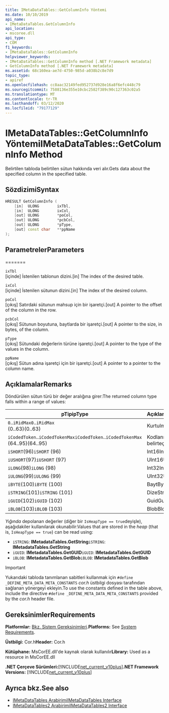 ```yaml
---
title: IMetaDataTables::GetColumnInfo Yöntemi
ms.date: 10/10/2019
api_name:
- IMetaDataTables.GetColumnInfo
api_location:
- mscoree.dll
api_type:
- COM
f1_keywords:
- IMetaDataTables::GetColumnInfo
helpviewer_keywords:
- IMetaDataTables::GetColumnInfo method [.NET Framework metadata]
- GetColumnInfo method [.NET Framework metadata]
ms.assetid: 68c160ea-ae7d-4750-985d-a038b2c8e7d9
topic_type:
- apiref
ms.openlocfilehash: cc8aac32149fed952737d928e16a8f6efc448c79
ms.sourcegitcommit: 7588136e355e10cbc2582f389c90c127363c02a5
ms.translationtype: MT
ms.contentlocale: tr-TR
ms.lasthandoff: 03/12/2020
ms.locfileid: "79177129"
---
```

# <a name="imetadatatablesgetcolumninfo-method"></a><span data-ttu-id="4720f-102">IMetaDataTables::GetColumnInfo Yöntemi</span><span class="sxs-lookup"><span data-stu-id="4720f-102">IMetaDataTables::GetColumnInfo Method</span></span>
<span data-ttu-id="4720f-103">Belirtilen tabloda belirtilen sütun hakkında veri alır.</span><span class="sxs-lookup"><span data-stu-id="4720f-103">Gets data about the specified column in the specified table.</span></span>  
  
## <a name="syntax"></a><span data-ttu-id="4720f-104">Sözdizimi</span><span class="sxs-lookup"><span data-stu-id="4720f-104">Syntax</span></span>  
  
```cpp  
HRESULT GetColumnInfo (
    [in]  ULONG        ixTbl,  
    [in]  ULONG        ixCol,  
    [out] ULONG        *poCol,  
    [out] ULONG        *pcbCol,  
    [out] ULONG        *pType,  
    [out] const char   **ppName  
);  
```  
  
## <a name="parameters"></a><span data-ttu-id="4720f-105">Parametreler</span><span class="sxs-lookup"><span data-stu-id="4720f-105">Parameters</span></span>
=======

 `ixTbl`  
 <span data-ttu-id="4720f-106">[içinde] İstenilen tablonun dizini.</span><span class="sxs-lookup"><span data-stu-id="4720f-106">[in] The index of the desired table.</span></span>  
  
 `ixCol`  
 <span data-ttu-id="4720f-107">[içinde] İstenilen sütunun dizini.</span><span class="sxs-lookup"><span data-stu-id="4720f-107">[in] The index of the desired column.</span></span>  
  
 `poCol`  
 <span data-ttu-id="4720f-108">[çıkış] Satırdaki sütunun mahsup için bir işaretçi.</span><span class="sxs-lookup"><span data-stu-id="4720f-108">[out] A pointer to the offset of the column in the row.</span></span>  
  
 `pcbCol`  
 <span data-ttu-id="4720f-109">[çıkış] Sütunun boyutuna, baytlarda bir işaretçi.</span><span class="sxs-lookup"><span data-stu-id="4720f-109">[out] A pointer to the size, in bytes, of the column.</span></span>  
  
 `pType`  
 <span data-ttu-id="4720f-110">[çıkış] Sütundaki değerlerin türüne işaretçi.</span><span class="sxs-lookup"><span data-stu-id="4720f-110">[out] A pointer to the type of the values in the column.</span></span>  
  
 `ppName`  
 <span data-ttu-id="4720f-111">[çıkış] Sütun adına işaretçi için bir işaretçi.</span><span class="sxs-lookup"><span data-stu-id="4720f-111">[out] A pointer to a pointer to the column name.</span></span>  

## <a name="remarks"></a><span data-ttu-id="4720f-112">Açıklamalar</span><span class="sxs-lookup"><span data-stu-id="4720f-112">Remarks</span></span>

<span data-ttu-id="4720f-113">Döndürülen sütun türü bir değer aralığına girer:</span><span class="sxs-lookup"><span data-stu-id="4720f-113">The returned column type falls within a range of values:</span></span>

| <span data-ttu-id="4720f-114">pTipi</span><span class="sxs-lookup"><span data-stu-id="4720f-114">pType</span></span>                    | <span data-ttu-id="4720f-115">Açıklama</span><span class="sxs-lookup"><span data-stu-id="4720f-115">Description</span></span>   | <span data-ttu-id="4720f-116">Yardımcı işlevi</span><span class="sxs-lookup"><span data-stu-id="4720f-116">Helper function</span></span>                   |
|--------------------------|---------------|-----------------------------------|
| <span data-ttu-id="4720f-117">`0`..`iRidMax`</span><span class="sxs-lookup"><span data-stu-id="4720f-117">`0`..`iRidMax`</span></span><br><span data-ttu-id="4720f-118">(0..63)</span><span class="sxs-lookup"><span data-stu-id="4720f-118">(0..63)</span></span>   | <span data-ttu-id="4720f-119">Kurtulmak</span><span class="sxs-lookup"><span data-stu-id="4720f-119">Rid</span></span>           | <span data-ttu-id="4720f-120">**IsRidType**</span><span class="sxs-lookup"><span data-stu-id="4720f-120">**IsRidType**</span></span><br><span data-ttu-id="4720f-121">**IsRidOrToken**</span><span class="sxs-lookup"><span data-stu-id="4720f-121">**IsRidOrToken**</span></span> |
| <span data-ttu-id="4720f-122">`iCodedToken`..`iCodedTokenMax`</span><span class="sxs-lookup"><span data-stu-id="4720f-122">`iCodedToken`..`iCodedTokenMax`</span></span><br><span data-ttu-id="4720f-123">(64..95)</span><span class="sxs-lookup"><span data-stu-id="4720f-123">(64..95)</span></span> | <span data-ttu-id="4720f-124">Kodlanmış belirteç</span><span class="sxs-lookup"><span data-stu-id="4720f-124">Coded token</span></span> | <span data-ttu-id="4720f-125">**IsCodedTokenType**</span><span class="sxs-lookup"><span data-stu-id="4720f-125">**IsCodedTokenType**</span></span> <br><span data-ttu-id="4720f-126">**IsRidOrToken**</span><span class="sxs-lookup"><span data-stu-id="4720f-126">**IsRidOrToken**</span></span> |
| <span data-ttu-id="4720f-127">`iSHORT`(96)</span><span class="sxs-lookup"><span data-stu-id="4720f-127">`iSHORT` (96)</span></span>            | <span data-ttu-id="4720f-128">Int16</span><span class="sxs-lookup"><span data-stu-id="4720f-128">Int16</span></span>         | <span data-ttu-id="4720f-129">**IsFixedType**</span><span class="sxs-lookup"><span data-stu-id="4720f-129">**IsFixedType**</span></span>                   |
| <span data-ttu-id="4720f-130">`iUSHORT`(97)</span><span class="sxs-lookup"><span data-stu-id="4720f-130">`iUSHORT` (97)</span></span>           | <span data-ttu-id="4720f-131">UInt16</span><span class="sxs-lookup"><span data-stu-id="4720f-131">UInt16</span></span>        | <span data-ttu-id="4720f-132">**IsFixedType**</span><span class="sxs-lookup"><span data-stu-id="4720f-132">**IsFixedType**</span></span>                   |
| <span data-ttu-id="4720f-133">`iLONG`(98)</span><span class="sxs-lookup"><span data-stu-id="4720f-133">`iLONG` (98)</span></span>             | <span data-ttu-id="4720f-134">Int32</span><span class="sxs-lookup"><span data-stu-id="4720f-134">Int32</span></span>         | <span data-ttu-id="4720f-135">**IsFixedType**</span><span class="sxs-lookup"><span data-stu-id="4720f-135">**IsFixedType**</span></span>                   |
| <span data-ttu-id="4720f-136">`iULONG`(99)</span><span class="sxs-lookup"><span data-stu-id="4720f-136">`iULONG` (99)</span></span>            | <span data-ttu-id="4720f-137">UInt32</span><span class="sxs-lookup"><span data-stu-id="4720f-137">UInt32</span></span>        | <span data-ttu-id="4720f-138">**IsFixedType**</span><span class="sxs-lookup"><span data-stu-id="4720f-138">**IsFixedType**</span></span>                   |
| <span data-ttu-id="4720f-139">`iBYTE`(100)</span><span class="sxs-lookup"><span data-stu-id="4720f-139">`iBYTE` (100)</span></span>            | <span data-ttu-id="4720f-140">Bayt</span><span class="sxs-lookup"><span data-stu-id="4720f-140">Byte</span></span>          | <span data-ttu-id="4720f-141">**IsFixedType**</span><span class="sxs-lookup"><span data-stu-id="4720f-141">**IsFixedType**</span></span>                   |
| <span data-ttu-id="4720f-142">`iSTRING`(101)</span><span class="sxs-lookup"><span data-stu-id="4720f-142">`iSTRING` (101)</span></span>          | <span data-ttu-id="4720f-143">Dize</span><span class="sxs-lookup"><span data-stu-id="4720f-143">String</span></span>        | <span data-ttu-id="4720f-144">**IsHeapType**</span><span class="sxs-lookup"><span data-stu-id="4720f-144">**IsHeapType**</span></span>                    |
| <span data-ttu-id="4720f-145">`iGUID`(102)</span><span class="sxs-lookup"><span data-stu-id="4720f-145">`iGUID` (102)</span></span>            | <span data-ttu-id="4720f-146">Guid</span><span class="sxs-lookup"><span data-stu-id="4720f-146">Guid</span></span>          | <span data-ttu-id="4720f-147">**IsHeapType**</span><span class="sxs-lookup"><span data-stu-id="4720f-147">**IsHeapType**</span></span>                    |
| <span data-ttu-id="4720f-148">`iBLOB`(103)</span><span class="sxs-lookup"><span data-stu-id="4720f-148">`iBLOB` (103)</span></span>            | <span data-ttu-id="4720f-149">Blob</span><span class="sxs-lookup"><span data-stu-id="4720f-149">Blob</span></span>          | <span data-ttu-id="4720f-150">**IsHeapType**</span><span class="sxs-lookup"><span data-stu-id="4720f-150">**IsHeapType**</span></span>                    |

<span data-ttu-id="4720f-151">*Yığında* depolanan değerler (diğer bir `IsHeapType == true`deyişle), aşağıdakiler kullanılarak okunabilir:</span><span class="sxs-lookup"><span data-stu-id="4720f-151">Values that are stored in the *heap* (that is, `IsHeapType == true`) can be read using:</span></span>

- <span data-ttu-id="4720f-152">`iSTRING`: **IMetadataTables.GetString**</span><span class="sxs-lookup"><span data-stu-id="4720f-152">`iSTRING`: **IMetadataTables.GetString**</span></span>
- <span data-ttu-id="4720f-153">`iGUID`: **IMetadataTables.GetGUID**</span><span class="sxs-lookup"><span data-stu-id="4720f-153">`iGUID`: **IMetadataTables.GetGUID**</span></span>
- <span data-ttu-id="4720f-154">`iBLOB`: **IMetadataTables.GetBlob**</span><span class="sxs-lookup"><span data-stu-id="4720f-154">`iBLOB`: **IMetadataTables.GetBlob**</span></span>

> [!IMPORTANT]
> <span data-ttu-id="4720f-155">Yukarıdaki tabloda tanımlanan sabitleri kullanmak için `#define _DEFINE_META_DATA_META_CONSTANTS` *cor.h* üstbilgi dosyası tarafından sağlanan yönergeyi ekleyin.</span><span class="sxs-lookup"><span data-stu-id="4720f-155">To use the constants defined in the table above, include the directive `#define _DEFINE_META_DATA_META_CONSTANTS` provided by the *cor.h* header file.</span></span>

## <a name="requirements"></a><span data-ttu-id="4720f-156">Gereksinimler</span><span class="sxs-lookup"><span data-stu-id="4720f-156">Requirements</span></span>  
 <span data-ttu-id="4720f-157">**Platformlar:** [Bkz. Sistem Gereksinimleri](../../../../docs/framework/get-started/system-requirements.md).</span><span class="sxs-lookup"><span data-stu-id="4720f-157">**Platforms:** See [System Requirements](../../../../docs/framework/get-started/system-requirements.md).</span></span>  
  
 <span data-ttu-id="4720f-158">**Üstbilgi:** Cor.h</span><span class="sxs-lookup"><span data-stu-id="4720f-158">**Header:** Cor.h</span></span>  
  
 <span data-ttu-id="4720f-159">**Kütüphane:** MsCorEE.dll'de kaynak olarak kullanılır</span><span class="sxs-lookup"><span data-stu-id="4720f-159">**Library:** Used as a resource in MsCorEE.dll</span></span>  
  
 <span data-ttu-id="4720f-160">**.NET Çerçeve Sürümleri:**[!INCLUDE[net_current_v10plus](../../../../includes/net-current-v10plus-md.md)]</span><span class="sxs-lookup"><span data-stu-id="4720f-160">**.NET Framework Versions:** [!INCLUDE[net_current_v10plus](../../../../includes/net-current-v10plus-md.md)]</span></span>  
  
## <a name="see-also"></a><span data-ttu-id="4720f-161">Ayrıca bkz.</span><span class="sxs-lookup"><span data-stu-id="4720f-161">See also</span></span>

- [<span data-ttu-id="4720f-162">IMetaDataTables Arabirimi</span><span class="sxs-lookup"><span data-stu-id="4720f-162">IMetaDataTables Interface</span></span>](../../../../docs/framework/unmanaged-api/metadata/imetadatatables-interface.md)
- [<span data-ttu-id="4720f-163">IMetaDataTables2 Arabirimi</span><span class="sxs-lookup"><span data-stu-id="4720f-163">IMetaDataTables2 Interface</span></span>](../../../../docs/framework/unmanaged-api/metadata/imetadatatables2-interface.md)
